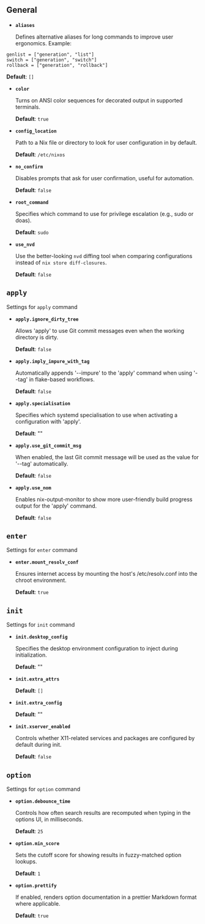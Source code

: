 ## General

- **`aliases`**

  Defines alternative aliases for long commands to improve user ergonomics.
Example:
```toml[aliases]
genlist = ["generation", "list"]
switch = ["generation", "switch"]
rollback = ["generation", "rollback"]
```


  **Default**: `[]`

- **`color`**

  Turns on ANSI color sequences for decorated output in supported terminals.

  **Default**: `true`

- **`config_location`**

  Path to a Nix file or directory to look for user configuration in by default.

  **Default**: `/etc/nixos`

- **`no_confirm`**

  Disables prompts that ask for user confirmation, useful for automation.

  **Default**: `false`

- **`root_command`**

  Specifies which command to use for privilege escalation (e.g., sudo or doas).

  **Default**: `sudo`

- **`use_nvd`**

  Use the better-looking `nvd` diffing tool when comparing configurations instead of `nix store diff-closures`.

  **Default**: `false`


## `apply`

Settings for `apply` command

- **`apply.ignore_dirty_tree`**

  Allows 'apply' to use Git commit messages even when the working directory is dirty.

  **Default**: `false`

- **`apply.imply_impure_with_tag`**

  Automatically appends '--impure' to the 'apply' command when using '--tag' in flake-based workflows.

  **Default**: `false`

- **`apply.specialisation`**

  Specifies which systemd specialisation to use when activating a configuration with 'apply'.

  **Default**: ""

- **`apply.use_git_commit_msg`**

  When enabled, the last Git commit message will be used as the value for '--tag' automatically.

  **Default**: `false`

- **`apply.use_nom`**

  Enables nix-output-monitor to show more user-friendly build progress output for the 'apply' command.

  **Default**: `false`


## `enter`

Settings for `enter` command

- **`enter.mount_resolv_conf`**

  Ensures internet access by mounting the host's /etc/resolv.conf into the chroot environment.

  **Default**: `true`


## `init`

Settings for `init` command

- **`init.desktop_config`**

  Specifies the desktop environment configuration to inject during initialization.

  **Default**: ""

- **`init.extra_attrs`**

  

  **Default**: `[]`

- **`init.extra_config`**

  

  **Default**: ""

- **`init.xserver_enabled`**

  Controls whether X11-related services and packages are configured by default during init.

  **Default**: `false`


## `option`

Settings for `option` command

- **`option.debounce_time`**

  Controls how often search results are recomputed when typing in the options UI, in milliseconds.

  **Default**: `25`

- **`option.min_score`**

  Sets the cutoff score for showing results in fuzzy-matched option lookups.

  **Default**: `1`

- **`option.prettify`**

  If enabled, renders option documentation in a prettier Markdown format where applicable.

  **Default**: `true`


